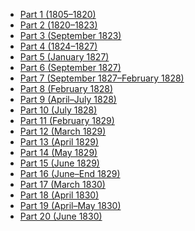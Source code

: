 - [Part 1 (1805–1820)](../Section%201%20-%20Joseph%20Smith%20History/Part%201%20(1805–1820).md)
- [Part 2 (1820–1823)](../Section%201%20-%20Joseph%20Smith%20History/Part%202%20(1820–1823).md)
- [Part 3 (September 1823)](../Section%201%20-%20Joseph%20Smith%20History/Part%203%20(September%201823).md)
- [Part 4 (1824–1827)](../Section%201%20-%20Joseph%20Smith%20History/Part%204%20(1824–1827).md)
- [Part 5 (January 1827)](../Section%201%20-%20Joseph%20Smith%20History/Part%205%20(January%201827).md)
- [Part 6 (September 1827)](../Section%201%20-%20Joseph%20Smith%20History/Part%206%20(September%201827).md)
- [Part 7 (September 1827–February 1828)](../Section%201%20-%20Joseph%20Smith%20History/Part%207%20(September%201827–February%201828).md)
- [Part 8 (February 1828)](../Section%201%20-%20Joseph%20Smith%20History/Part%208%20(February%201828).md)
- [Part 9 (April–July 1828)](../Section%201%20-%20Joseph%20Smith%20History/Part%209%20(April–July%201828).md)
- [Part 10 (July 1828)](../Section%201%20-%20Joseph%20Smith%20History/Part%2010%20(July%201828).md)
- [Part 11 (February 1829)](../Section%201%20-%20Joseph%20Smith%20History/Part%2011%20(February%201829).md)
- [Part 12 (March 1829)](../Section%201%20-%20Joseph%20Smith%20History/Part%2012%20(March%201829).md)
- [Part 13 (April 1829)](../Section%201%20-%20Joseph%20Smith%20History/Part%2013%20(April%201829).md)
- [Part 14 (May 1829)](../Section%201%20-%20Joseph%20Smith%20History/Part%2014%20(May%201829).md)
- [Part 15 (June 1829)](../Section%201%20-%20Joseph%20Smith%20History/Part%2015%20(June%201829).md)
- [Part 16 (June–End 1829)](../Section%201%20-%20Joseph%20Smith%20History/Part%2016%20(June–End%201829).md)
- [Part 17 (March 1830)](../Section%201%20-%20Joseph%20Smith%20History/Part%2017%20(March%201830).md)
- [Part 18 (April 1830)](../Section%201%20-%20Joseph%20Smith%20History/Part%2018%20(April%201830).md)
- [Part 19 (April–May 1830)](../Section%201%20-%20Joseph%20Smith%20History/Part%2019%20(April–May%201830).md)
- [Part 20 (June 1830)](../Section%201%20-%20Joseph%20Smith%20History/Part%2020%20(June%201830).md)